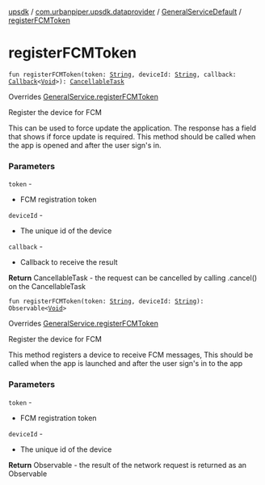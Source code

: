 [upsdk](../../index.md) / [com.urbanpiper.upsdk.dataprovider](../index.md) / [GeneralServiceDefault](index.md) / [registerFCMToken](./register-f-c-m-token.md)

# registerFCMToken

`fun registerFCMToken(token: `[`String`](https://kotlinlang.org/api/latest/jvm/stdlib/kotlin/-string/index.html)`, deviceId: `[`String`](https://kotlinlang.org/api/latest/jvm/stdlib/kotlin/-string/index.html)`, callback: `[`Callback`](../-callback/index.md)`<`[`Void`](https://developer.android.com/reference/java/lang/Void.html)`>): `[`CancellableTask`](../-cancellable-task/index.md)

Overrides [GeneralService.registerFCMToken](../-general-service/register-f-c-m-token.md)

Register the device for FCM

This can be used to force update the application. The response has a field that shows if force update
is required. This method should be called when the app is opened and after the user sign's in.

### Parameters

`token` -
* FCM registration token

`deviceId` -
* The unique id of the device

`callback` -
* Callback to receive the result

**Return**
CancellableTask - the request can be cancelled by calling .cancel() on the CancellableTask

`fun registerFCMToken(token: `[`String`](https://kotlinlang.org/api/latest/jvm/stdlib/kotlin/-string/index.html)`, deviceId: `[`String`](https://kotlinlang.org/api/latest/jvm/stdlib/kotlin/-string/index.html)`): Observable<`[`Void`](https://developer.android.com/reference/java/lang/Void.html)`>`

Overrides [GeneralService.registerFCMToken](../-general-service/register-f-c-m-token.md)

Register the device for FCM

This method registers a device to receive FCM messages, This should be called when the app
is launched and after the user sign's in to the app

### Parameters

`token` -
* FCM registration token

`deviceId` -
* The unique id of the device

**Return**
Observable - the result of the network request is returned as an Observable

